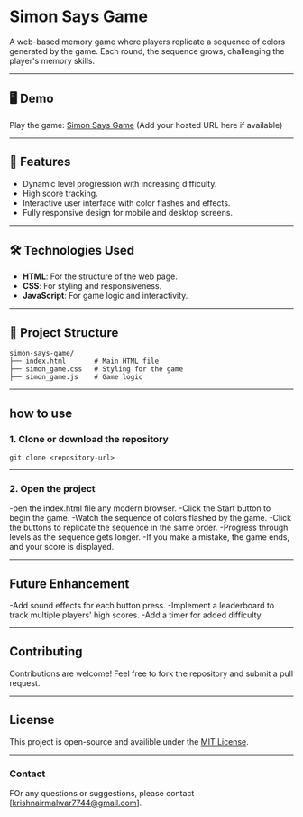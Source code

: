 # Simon Says Game

A web-based memory game where players replicate a sequence of colors generated by the game. Each round, the sequence grows, challenging the player's memory skills.

---

## 🖥️ Demo
Play the game: [Simon Says Game](#) (Add your hosted URL here if available)

---

## 🚀 Features
- Dynamic level progression with increasing difficulty.
- High score tracking.
- Interactive user interface with color flashes and effects.
- Fully responsive design for mobile and desktop screens.

---

## 🛠️ Technologies Used
- **HTML**: For the structure of the web page.
- **CSS**: For styling and responsiveness.
- **JavaScript**: For game logic and interactivity.

---

## 📂 Project Structure
```plaintext
simon-says-game/
├── index.html       # Main HTML file
├── simon_game.css   # Styling for the game
├── simon_game.js    # Game logic
```

---

## how to use
### 1. Clone or download the repository
```base
git clone <repository-url>
```

---

### 2. Open the project
-pen the index.html file any modern browser.
-Click the Start button to begin the game.
-Watch the sequence of colors flashed by the game.
-Click the buttons to replicate the sequence in the same order.
-Progress through levels as the sequence gets longer.
-If you make a mistake, the game ends, and your score is displayed.

---

## Future Enhancement
-Add sound effects for each button press.
-Implement a leaderboard to track multiple players' high scores.
-Add a timer for added difficulty.

---

## Contributing
Contributions are welcome! Feel free to fork the repository and submit a pull request.

---

## License
This project is open-source and availible under the [MIT License](LICENSE).

---

### Contact
FOr any questions or suggestions, please contact [krishnairmalwar7744@gmail.com].